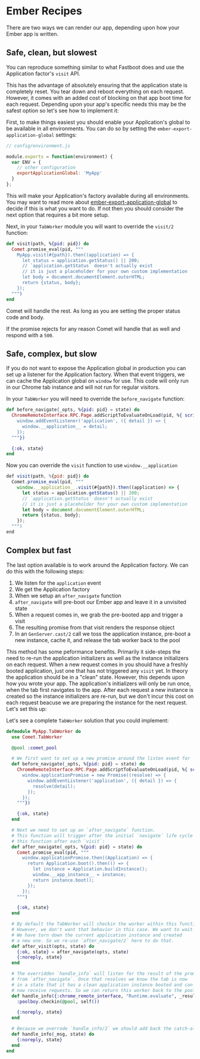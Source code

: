 # Ember Recipes

There are two ways we can render our app, depending upon how your Ember app is written.

## Safe, clean, but slowest

You can reproduce something similar to what Fastboot does and use the Application factor's `visit` API.

This has the advantage of absolutely ensuring that the application state is completely reset. You tear down and
reboot everything on each request. However, it comes with an added cost of blocking on that app boot time
for each request. Depending upon your app's specific needs this may be the safest option so let's see how to implement it:

First, to make things easiest you should enable your Application's global to be available in all environments. You can
do so by setting the `ember-export-application-global` settings:

```js
// config/environment.js

module.exports = function(environment) {
  var ENV = {
    // other configuration
    exportApplicationGlobal: 'MyApp'
  }
};
```

This will make your Application's factory available during all environments. You may want to read more about
[ember-export-application-global](https://github.com/ember-cli/ember-export-application-global) to decide
if this is what you want to do. If not then you should consider the next option that requires a bit more setup.

Next, in your `TabWorker` module you will want to override the `visit/2` function:

```elixir
def visit(path, %{pid: pid}) do
  Comet.promise_eval(pid, """
    MyApp.visit(#{path}).then((application) => {
      let status = application.getStatus() || 200;
      // `application.getStatus` doesn't actually exist
      // it is just a placeholder for your own custom implementation
      let body = document.documentElement.outerHTML;
      return {status, body};
    });
  """)
end
```

Comet will handle the rest. As long as you are setting the proper status code and body.

If the promise rejects for any reason Comet will handle that as well and respond with a `500`.

## Safe, complex, but slow

If you do not want to expose the Application global in production you can set up a listener for the Application factory.
When that event triggers, we can cache the Application global on `window` for use. This code will only run in our Chrome tab
instance and will not run for regular visitors.

In your `TabWorker` you will need to override the `before_navigate` function:

```elixir
def before_navigate(_opts, %{pid: pid} = state) do
  ChromeRemoteInterface.RPC.Page.addScriptToEvaluateOnLoad(pid, %{ scriptSource: """
    window.addEventListener('application', ({ detail }) => {
      window.__application__ = detail;
    });
  """})

  {:ok, state}
end
```

Now you can override the `visit` function to use `window.__application`

```js
def visit(path, %{pid: pid}) do
  Comet.promise_eval(pid, """
    window.__application__.visit(#{path}).then((application) => {
      let status = application.getStatus() || 200;
      // `application.getStatus` doesn't actually exist
      // it is just a placeholder for your own custom implementation
      let body = document.documentElement.outerHTML;
      return {status, body};
    });
  """)
end
```

## Complex but fast

The last option available is to work around the Application factory. We can do this
with the following steps:

1. We listen for the `application` event
1. We get the Application factory
1. When we setup an `after_navigate` function
1. `after_navigate` will pre-boot our Ember app and leave it in a unvisited state
1. When a request comes in, we grab the pre-booted app and trigger a visit
1. The resulting promise from that visit renders the response object
1. In an `GenServer.cast/2` call we toss the application instance, pre-boot a new instance, cache it, and release the tab worker back to the pool

This method has some peformance benefits. Primarily it side-steps the need to re-run the application initializers as well as the instance initializers on each request.
When a new request comes in you should have a freshly booted application, just one that has not triggered any `visit` yet. In theory the application should be
in a "clean" state. However, this depends upon how you wrote your app. The application's initializers will only be run once, when the tab
first navigates to the app. After each request a new instance is created so the instance initializers are re-run, but we don't incur this cost
on each request beacuse we are preparing the instance for the next request. Let's set this up:

Let's see a complete `TabWorker` solution that you could implement:

```elixir
defmodule MyApp.TabWorker do
  use Comet.TabWorker

  @pool :comet_pool

  # We first want to set up a new promise around the listen event for `application`
  def before_navigate(_opts, %{pid: pid} = state) do
    ChromeRemoteInterface.RPC.Page.addScriptToEvaluateOnLoad(pid, %{ scriptSource: """
      window.applicationPromise = new Promise((resolve) => {
        window.addEventListener('application', ({ detail }) => {
          resolve(detail);
        });
      });
    """})

    {:ok, state}
  end

  # Next we need to set up an `after_navigate` function.
  # This function will trigger after the initial `navigate` life cycle hook for the tab. We can re-use
  # this function after each `visit`:
  def after_navigate(_opts, %{pid: pid} = state) do
    Comet.promise_eval(pid, """
      window.applicationPromise.then((Application) => {
        return Application.boot().then(() => {
          let instance = Application.buildInstance();
          window.__app_instance__ = instance;
          return instance.boot();
        });
      });
    """)

    {:ok, state}
  end

  # By default the TabWorker will checkin the worker within this function.
  # However, we don't want that behavior in this case. We want to wait until
  # We have torn down the current application instance and created
  # a new one. So we re-use `after_navigate/2` here to do that.
  def after_visit(opts, state) do
    {:ok, state} = after_navigate(opts, state)
    {:noreply, state}
  end

  # The overridden `handle_info` will listen for the result of the promise eval
  # from `after_navigate`. Once that resolves we know the tab is now
  # in a state that it has a clean application instance booted and can
  # now receive requests. So we can return this worker back to the pool
  def handle_info({:chrome_remote_interface, "Runtime.evaluate", _result}, state) do
    :poolboy.checkin(@pool, self())

    {:noreply, state}
  end

  # Because we overrode `handle_info/2` we should add back the catch-all
  def handle_info(_msg, state) do
    {:noreply, state}
  end
end
```